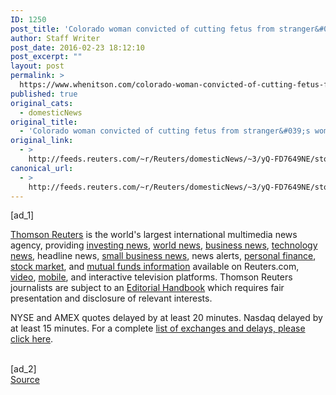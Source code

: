 ```yaml
---
ID: 1250
post_title: 'Colorado woman convicted of cutting fetus from stranger&#039;s womb'
author: Staff Writer
post_date: 2016-02-23 18:12:10
post_excerpt: ""
layout: post
permalink: >
  https://www.whenitson.com/colorado-woman-convicted-of-cutting-fetus-from-strangers-womb/
published: true
original_cats:
  - domesticNews
original_title:
  - 'Colorado woman convicted of cutting fetus from stranger&#039;s womb'
original_link:
  - >
    http://feeds.reuters.com/~r/Reuters/domesticNews/~3/yQ-FD7649NE/story01.htm
canonical_url:
  - >
    http://feeds.reuters.com/~r/Reuters/domesticNews/~3/yQ-FD7649NE/story01.htm
---
```

 [ad_1]
<br><div readability="17.784688995215">
            <p><a href="http://www.thomsonreuters.com">Thomson Reuters</a> is the world's largest international multimedia news agency, providing <a href="http://www.reuters.com/finance/markets/us">investing news</a>, <a href="http://www.reuters.com/news/world">world news</a>, <a href="http://www.reuters.com/finance">business news</a>, <a href="http://www.reuters.com/news/technology">technology news</a>, headline news, <a href="http://www.reuters.com/finance/smallBusiness">small business news</a>, news alerts, <a href="http://www.reuters.com/finance/personal-finance">personal finance</a>, <a href="http://www.reuters.com/finance/stocks">stock market</a>, and <a href="http://funds.us.reuters.com/US/overview.asp">mutual funds information</a> available on Reuters.com, <a href="http://www.reuters.com/news/video">video</a>, <a href="http://www.reuters.com/tools/mobile">mobile</a>, and interactive television platforms. Thomson Reuters journalists are subject to an <a href="http://handbook.reuters.com">Editorial Handbook</a> which requires fair presentation and disclosure of relevant interests.</p>
            <p>NYSE and AMEX quotes delayed by at least 20 minutes. Nasdaq delayed by at least 15 minutes. For a complete <a target="_blank" href="http://www.reuters.com/info/disclaimer">list of exchanges and delays, please click here</a>.</p>
        </div>
<br>[ad_2]
<br><a href="http://feeds.reuters.com/~r/Reuters/domesticNews/~3/yQ-FD7649NE/story01.htm">Source </a>